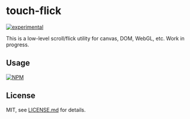 # touch-flick

[![experimental](http://badges.github.io/stability-badges/dist/experimental.svg)](http://github.com/badges/stability-badges)

This is a low-level scroll/flick utility for canvas, DOM, WebGL, etc. Work in progress.

## Usage

[![NPM](https://nodei.co/npm/touch-flick.png)](https://www.npmjs.com/package/touch-flick)

## License

MIT, see [LICENSE.md](http://github.com/Jam3/touch-flick/blob/master/LICENSE.md) for details.

